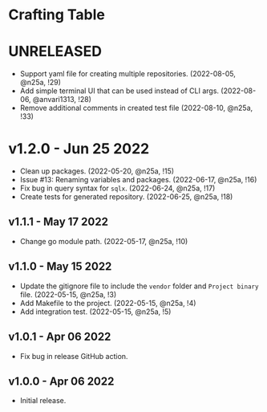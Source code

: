 # Crafting Table

# UNRELEASED

* Support yaml file for creating multiple repositories. (2022-08-05, @n25a, !29)
* Add simple terminal UI that can be used instead of CLI args. (2022-08-06, @anvari1313, !28)
* Remove additional comments in created test file (2022-08-10, @n25a, !33) 

# v1.2.0 - Jun 25 2022

* Clean up packages. (2022-05-20, @n25a, !15)
* Issue #13: Renaming variables and packages. (2022-06-17, @n25a, !16)
* Fix bug in query syntax for `sqlx`. (2022-06-24, @n25a, !17)
* Create tests for generated repository. (2022-06-25, @n25a, !18)

## v1.1.1 - May 17 2022

* Change go module path. (2022-05-17, @n25a, !10)

## v1.1.0 - May 15 2022

* Update the gitignore file to include the `vendor` folder and `Project binary` file. (2022-05-15, @n25a, !3)
* Add Makefile to the project. (2022-05-15, @n25a, !4)
* Add integration test. (2022-05-15, @n25a, !5)

## v1.0.1 - Apr 06 2022

* Fix bug in release GitHub action.

## v1.0.0 - Apr 06 2022

* Initial release.
